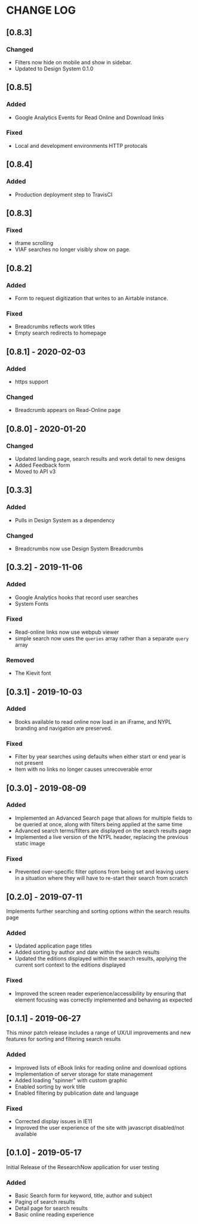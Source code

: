 # CHANGE LOG
## [0.8.3] 
### Changed
- Filters now hide on mobile and show in sidebar.  
- Updated to Design System 0.1.0

## [0.8.5]
### Added
- Google Analytics Events for Read Online and Download links
### Fixed
- Local and development environments HTTP protocals

## [0.8.4]
### Added
- Production deployment step to TravisCI

## [0.8.3] 
### Fixed 
- iframe scrolling
- VIAF searches no longer visibly show on page. 

## [0.8.2] 
### Added
- Form to request digitization that writes to an Airtable instance.  

### Fixed
- Breadcrumbs reflects work titles
- Empty search redirects to homepage

## [0.8.1] - 2020-02-03
### Added 
- https support

### Changed
- Breadcrumb appears on Read-Online page

## [0.8.0] - 2020-01-20
### Changed
- Updated landing page, search results and work detail to new designs
- Added Feedback form
- Moved to API v3

## [0.3.3]
### Added
- Pulls in Design System as a dependency

### Changed
- Breadcrumbs now use Design System Breadcrumbs

## [0.3.2] - 2019-11-06

### Added
- Google Analytics hooks that record user searches
- System Fonts

### Fixed 
- Read-online links now use webpub viewer
- simple search now uses the `queries` array rather than a separate `query` array

### Removed
- The Kievit font

## [0.3.1] - 2019-10-03

### Added
- Books available to read online now load in an iFrame, and NYPL branding and navigation are preserved.

### Fixed

- Filter by year searches using defaults when either start or end year is not present
- Item with no links no longer causes unrecoverable error

## [0.3.0] - 2019-08-09

### Added

- Implemented an Advanced Search page that allows for multiple fields to be queried at once, along with filters being applied at the same time
- Advanced search terms/filters are displayed on the search results page
- Implemented a live version of the NYPL header, replacing the previous static image

### Fixed

- Prevented over-specific filter options from being set and leaving users in a situation where they will have to re-start their search from scratch

## [0.2.0] - 2019-07-11

Implements further searching and sorting options within the search results page

### Added

- Updated application page titles
- Added sorting by author and date within the search results
- Updated the editions displayed within the search results, applying the current sort context to the editions displayed

### Fixed

- Improved the screen reader experience/accessibility by ensuring that element focusing was correctly implemented and behaving as expected

## [0.1.1] - 2019-06-27

This minor patch release includes a range of UX/UI improvements and new features for sorting and filtering search results

### Added

- Improved lists of eBook links for reading online and download options
- Implementation of server storage for state management
- Added loading "spinner" with custom graphic
- Enabled sorting by work title
- Enabled filtering by publication date and language

### Fixed

- Corrected display issues in IE11
- Improved the user experience of the site with javascript disabled/not available

## [0.1.0] - 2019-05-17

Initial Release of the ResearchNow application for user testing

### Added

- Basic Search form for keyword, title, author and subject
- Paging of search results
- Detail page for search results
- Basic online reading experience
